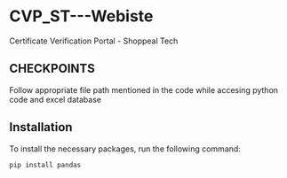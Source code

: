 # CVP_ST---Webiste
Certificate Verification Portal - Shoppeal Tech
## CHECKPOINTS
Follow appropriate file path mentioned in the code while accesing python code and excel database


## Installation

To install the necessary packages, run the following command:

```python
pip install pandas
